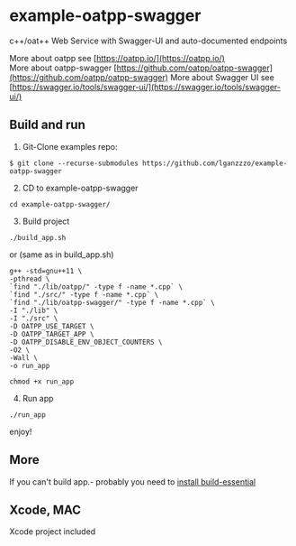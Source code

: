 # example-oatpp-swagger
c++/oat++ Web Service with Swagger-UI and auto-documented endpoints

More about oatpp see [https://oatpp.io/](https://oatpp.io/)  
More about oatpp-swagger [https://github.com/oatpp/oatpp-swagger](https://github.com/oatpp/oatpp-swagger)
More about Swagger UI see [https://swagger.io/tools/swagger-ui/](https://swagger.io/tools/swagger-ui/)

## Build and run

1) Git-Clone examples repo:
```
$ git clone --recurse-submodules https://github.com/lganzzzo/example-oatpp-swagger
```
2) CD to example-oatpp-swagger
```
cd example-oatpp-swagger/
```
3) Build project
```
./build_app.sh
```
or (same as in build_app.sh)
```
g++ -std=gnu++11 \
-pthread \
`find "./lib/oatpp/" -type f -name *.cpp` \
`find "./src/" -type f -name *.cpp` \
`find "./lib/oatpp-swagger/" -type f -name *.cpp` \
-I "./lib" \
-I "./src" \
-D OATPP_USE_TARGET \
-D OATPP_TARGET_APP \
-D OATPP_DISABLE_ENV_OBJECT_COUNTERS \
-O2 \
-Wall \
-o run_app

chmod +x run_app
```
4) Run app
```
./run_app
```

enjoy!

## More
If you can't build app.- probably you need to [install build-essential](https://www.google.com.ua/search?q=install+build-essentials)

## Xcode, MAC
Xcode project included
